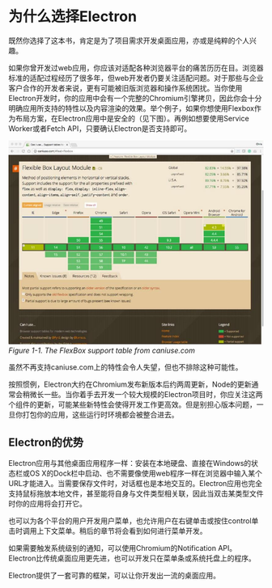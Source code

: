 # 为什么选择Electron
既然你选择了这本书，肯定是为了项目需求开发桌面应用，亦或是纯粹的个人兴趣。

如果你曾开发过web应用，你应该对适配各种浏览器平台的痛苦历历在目。浏览器标准的适配过程经历了很多年，但web开发者仍要关注适配问题。对于那些与企业客户合作的开发者来说，更有可能被旧版浏览器和操作系统困扰。当你使用Electron开发时，你的应用中会有一个完整的Chromium引擎拷贝，因此你会十分明确应用所支持的特性以及内容渲染的效果。举个例子，如果你想使用Flexbox作为布局方案，在Electron应用中是安全的（见下图）。再例如想要使用Service Worker或者Fetch API，只要确认Electron是否支持即可。

![1.1](https://github.com/Housz/Electron-From-Beginner-to-Pro/blob/master/imgs/1.1.jpg)     
*Figure 1-1. The FlexBox support table from caniuse.com*   

虽然不再支持caniuse.com上的特性会令人失望，但也不排除这种可能性。

按照惯例，Electron大约在Chromium发布新版本后约两周更新，Node的更新通常会稍微长一些。当你着手去开发一个较大规模的Electron项目时，你应关注这两个组件的更新，可能某些新特性会使得开发工作更高效。但是别担心版本问题，一旦你打包你的应用，这些运行时环境都会被整合进去。

## Electron的优势
Electron应用与其他桌面应用程序一样：安装在本地硬盘、直接在Windows的状态栏或OS X的Dock栏中启动、也不需要像使用web程序一样在浏览器中输入某个URL才能进入。当需要保存文件时，对话框也是本地交互的。Electron应用也完全支持鼠标拖放本地文件，甚至能将自身与文件类型相关联，因此当双击某类型文件时你的应用将会打开它。

也可以为各个平台的用户开发用户菜单，也允许用户在右键单击或按住control单击时调用上下文菜单。稍后的章节将会看到如何进行菜单开发。

如果需要触发系统级别的通知，可以使用Chromium的Notification API。Electron比传统桌面应用更先进，也可以开发只在菜单条或系统托盘上的程序。

Electron提供了一套可靠的框架，可以让你开发出一流的桌面应用。




